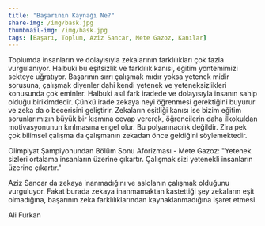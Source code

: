 ```yaml
---
title: "Başarının Kaynağı Ne?"
share-img: /img/bask.jpg
thumbnail-img: /img/bask.jpg
tags: [Başarı, Toplum, Aziz Sancar, Mete Gazoz, Kanılar]
---
```




Toplumda insanların ve dolayısıyla zekalarının farklılıkları çok fazla vurgulanıyor. Halbuki bu eşitsizlik ve farklılık kanısı, eğitim yöntemimizi sekteye uğratıyor. Başarının sırrı çalışmak mıdır yoksa yetenek midir sorusuna, çalışmak diyenler dahi kendi yetenek ve yeteneksizlikleri konusunda çok eminler. Halbuki asıl fark iradede ve dolayısıyla insanın sahip olduğu birikimdedir. Çünkü irade zekaya neyi öğrenmesi gerektiğini buyurur ve zeka da o becerisini geliştirir. Zekaların eşitliği kanısı ise bizim eğitim sorunlarımızın büyük bir kısmına cevap vererek, öğrencilerin daha ilkokuldan motivasyonunun kırılmasına engel olur. Bu polyannacılık değildir. Zira pek çok bilimsel çalışma da çalışmanın zekadan önce geldiğini söylemektedir. 

Olimpiyat Şampiyonundan Bölüm Sonu Aforizması - Mete Gazoz: "Yetenek sizleri ortalama insanların üzerine çıkartır. Çalışmak sizi yetenekli insanların üzerine çıkartır."

Aziz Sancar da zekaya inanmadığını ve aslolanın çalışmak olduğunu vurguluyor. Fakat burada zekaya inanmamaktan kastettiği şey zekaların eşit olmadığına, başarının zeka farklılıklarından kaynaklanmadığına işaret etmesi.


Ali Furkan
